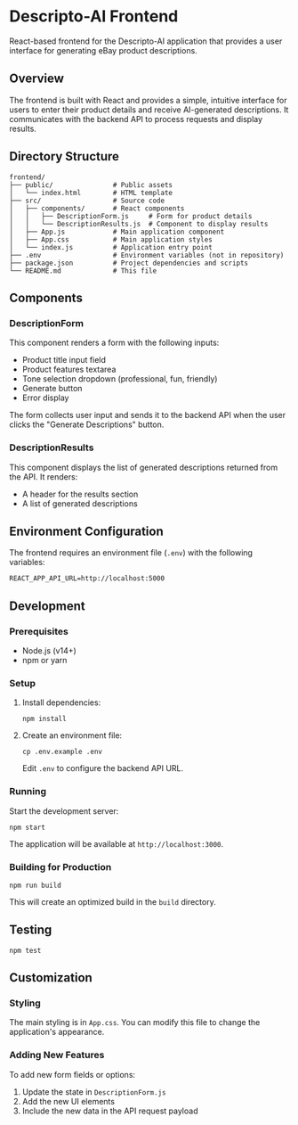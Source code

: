 # Descripto-AI Frontend

React-based frontend for the Descripto-AI application that provides a user interface for generating eBay product descriptions.

## Overview

The frontend is built with React and provides a simple, intuitive interface for users to enter their product details and receive AI-generated descriptions. It communicates with the backend API to process requests and display results.

## Directory Structure

```
frontend/
├── public/               # Public assets
│   └── index.html        # HTML template
├── src/                  # Source code
│   ├── components/       # React components
│   │   ├── DescriptionForm.js     # Form for product details
│   │   └── DescriptionResults.js  # Component to display results
│   ├── App.js            # Main application component
│   ├── App.css           # Main application styles
│   └── index.js          # Application entry point
├── .env                  # Environment variables (not in repository)
├── package.json          # Project dependencies and scripts
└── README.md             # This file
```

## Components

### DescriptionForm

This component renders a form with the following inputs:
- Product title input field
- Product features textarea
- Tone selection dropdown (professional, fun, friendly)
- Generate button
- Error display

The form collects user input and sends it to the backend API when the user clicks the "Generate Descriptions" button.

### DescriptionResults

This component displays the list of generated descriptions returned from the API. It renders:
- A header for the results section
- A list of generated descriptions

## Environment Configuration

The frontend requires an environment file (`.env`) with the following variables:

```
REACT_APP_API_URL=http://localhost:5000
```

## Development

### Prerequisites

- Node.js (v14+)
- npm or yarn

### Setup

1. Install dependencies:
   ```
   npm install
   ```

2. Create an environment file:
   ```
   cp .env.example .env
   ```
   Edit `.env` to configure the backend API URL.

### Running

Start the development server:

```
npm start
```

The application will be available at `http://localhost:3000`.

### Building for Production

```
npm run build
```

This will create an optimized build in the `build` directory.

## Testing

```
npm test
```

## Customization

### Styling

The main styling is in `App.css`. You can modify this file to change the application's appearance.

### Adding New Features

To add new form fields or options:
1. Update the state in `DescriptionForm.js`
2. Add the new UI elements
3. Include the new data in the API request payload
